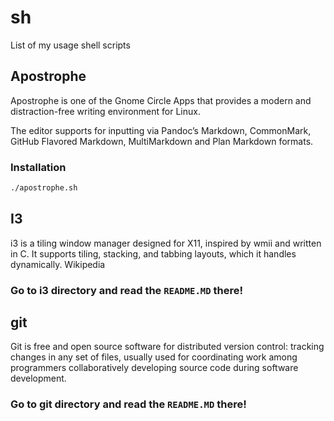 # sh
List of my usage shell scripts

## Apostrophe 
Apostrophe is one of the Gnome Circle Apps that provides a modern and distraction-free writing environment for Linux.

The editor supports for inputting via Pandoc’s Markdown, CommonMark, GitHub Flavored Markdown, MultiMarkdown and Plan Markdown formats. 
### Installation 
````bash
./apostrophe.sh
````
## I3
i3 is a tiling window manager designed for X11, inspired by wmii and written in C. It supports tiling, stacking, and tabbing layouts, which it handles dynamically. Wikipedia
### Go to i3 directory and read the `README.MD` there!
## git
Git is free and open source software for distributed version control: tracking changes in any set of files, usually used for coordinating work among programmers collaboratively developing source code during software development.
### Go to git directory and read the `README.MD` there!